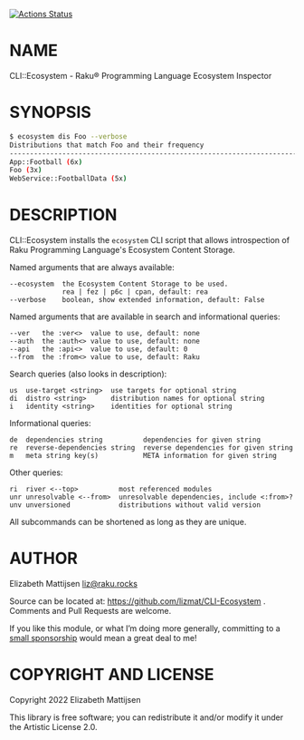 [![Actions Status](https://github.com/lizmat/CLI-Ecosystem/actions/workflows/test.yml/badge.svg)](https://github.com/lizmat/CLI-Ecosystem/actions)

NAME
====

CLI::Ecosystem - Raku® Programming Language Ecosystem Inspector

SYNOPSIS
========

```bash
$ ecosystem dis Foo --verbose
Distributions that match Foo and their frequency
--------------------------------------------------------------------------------
App::Football (6x)
Foo (3x)
WebService::FootballData (5x)
```

DESCRIPTION
===========

CLI::Ecosystem installs the `ecosystem` CLI script that allows introspection of Raku Programming Language's Ecosystem Content Storage.

Named arguments that are always available:

    --ecosystem  the Ecosystem Content Storage to be used.
                 rea | fez | p6c | cpan, default: rea
    --verbose    boolean, show extended information, default: False

Named arguments that are available in search and informational queries:

    --ver   the :ver<>  value to use, default: none
    --auth  the :auth<> value to use, default: none
    --api   the :api<>  value to use, default: 0
    --from  the :from<> value to use, default: Raku

Search queries (also looks in description):

    us  use-target <string>  use targets for optional string
    di  distro <string>      distribution names for optional string
    i   identity <string>    identities for optional string

Informational queries:

    de  dependencies string          dependencies for given string
    re  reverse-dependencies string  reverse dependencies for given string
    m   meta string key(s)           META information for given string

Other queries:

    ri  river <--top>          most referenced modules
    unr unresolvable <--from>  unresolvable dependencies, include <:from>?
    unv unversioned            distributions without valid version

All subcommands can be shortened as long as they are unique.

AUTHOR
======

Elizabeth Mattijsen <liz@raku.rocks>

Source can be located at: https://github.com/lizmat/CLI-Ecosystem . Comments and Pull Requests are welcome.

If you like this module, or what I’m doing more generally, committing to a [small sponsorship](https://github.com/sponsors/lizmat/) would mean a great deal to me!

COPYRIGHT AND LICENSE
=====================

Copyright 2022 Elizabeth Mattijsen

This library is free software; you can redistribute it and/or modify it under the Artistic License 2.0.

